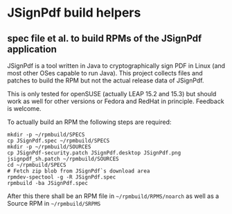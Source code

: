 # JSignPdf build helpers
## spec file et al. to build RPMs of the JSignPdf application

JSignPdf is a tool written in Java to cryptographically sign PDF in
Linux (and most other OSes capable to run Java). This project collects
files and patches to build the RPM but not the actual release data of
JSignPdf.

This is only tested for openSUSE (actually LEAP 15.2 and 15.3) but
should work as well for other versions or Fedora and RedHat in
principle. Feedback is welcome.

To actually build an RPM the following steps are required:
```
mkdir -p ~/rpmbuild/SPECS
cp JSignPdf.spec ~/rpmbuild/SPECS
mkdir -p ~/rpmbuild/SOURCES
cp JSignPdf-security.patch JSignPdf.desktop JSignPdf.png jsignpdf_sh.patch ~/rpmbuild/SOURCES
cd ~/rpmbuild/SPECS
# Fetch zip blob from JSignPdf`s download area
rpmdev-spectool -g -R JSignPdf.spec
rpmbuild -ba JSignPdf.spec
```

After this there shall be an RPM file in `~/rpmbuild/RPMS/noarch` as
well as a Source RPM in `~/rpmbuild/SRPMS`
